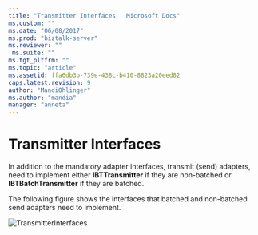```yaml
---
title: "Transmitter Interfaces | Microsoft Docs"
ms.custom: ""
ms.date: "06/08/2017"
ms.prod: "biztalk-server"
ms.reviewer: ""
 ms.suite: ""
ms.tgt_pltfrm: ""
ms.topic: "article"
ms.assetid: ffa6db3b-739e-438c-b410-8823a20eed82
caps.latest.revision: 9
author: "MandiOhlinger"
ms.author: "mandia"
manager: "anneta"
---
```

# Transmitter Interfaces
In addition to the mandatory adapter interfaces, transmit (send) adapters, need to implement either **IBTTransmitter** if they are non-batched or **IBTBatchTransmitter** if they are batched.  
  
 The following figure shows the interfaces that batched and non-batched send adapters need to implement.  
  
 ![](../core/media/transmitterinterfaces.gif "TransmitterInterfaces")